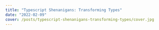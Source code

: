 ```yaml
---
title: "Typescript Shenanigans: Transforming Types"
date: "2022-02-09"
cover: /posts/typescript-shenanigans-transforming-types/cover.jpg
---
```

